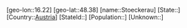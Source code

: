 ﻿---
location: [48.38,16.22]
type: City
tags:
- geo/City


SpocWebEntityId: 34643
isDeleted: false
confidential: public

---
[geo-lon::16.22]
[geo-lat::48.38]
[name::Stoeckerau]
[State::]
[Country::[Austria](geo/Continent/Europe/Austria.md)]
[StateId::]
[Population::]
[Unknown::]


